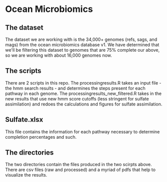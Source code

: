# Ocean Microbiomics

## The dataset

The dataset we are working with is the 34,000+ genomes (refs, sags, and mags) from the ocean microbiomics database v1. We have determined that we'll be filtering this dataset to genomes that are 75% complete our above, so we are working with about 16,000 genomes now.

## The scripts

There are 2 scripts in this repo. The processingresults.R takes an input file - the hmm search results - and determines the steps present for each pathway in each genome. The processingresults_new_filtered.R takes in the new results that use new hmm score cutoffs (less stringent for sulfate assimilation) and redoes the calculations and figures for sulfate assimilation.

## Sulfate.xlsx

This file contains the information for each pathway necessary to determine completion percentages and such.

## The directories

The two directories contain the files produced in the two scirpts above. There are csv files (raw and processed) and a myriad of pdfs that help to visualize the results.
